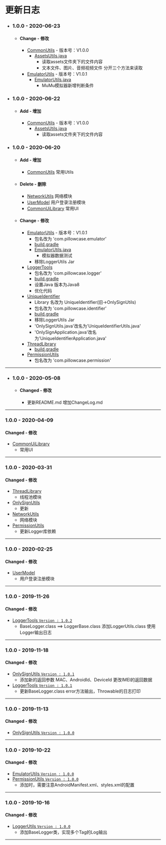 # 更新日志
- ### 1.0.0 - 2020-06-23
    - #### Change  - 修改
        - [CommonUtils](CommonUtils) - 版本号：V1.0.0
          - [AssetsUtils.java](CommonUtils/src/main/java/com/pillowcase/utils/AssetsUtils.java)
            - 读取assets文件夹下的文件内容
            - 文本文件、图片、音频视频文件 分开三个方法来读取
        -  [EmulatorUtils](EmulatorUtils) - 版本号：V1.0.1
            - [EmulatorUtils.java](EmulatorUtils/src/main/java/com/pillowcase/emulator/EmulatorUtils.java)
              - MuMu模拟器新增判断条件
- ### 1.0.0 - 2020-06-22
    - #### Add  - 增加
        - [CommonUtils](CommonUtils) - 版本号：V1.0.0
          - [AssetsUtils.java](CommonUtils/src/main/java/com/pillowcase/utils/AssetsUtils.java)
            - 读取assets文件夹下的文件内容
- ### 1.0.0 - 2020-06-20
    - #### Add  - 增加
        - [CommonUtils](CommonUtils)  常用Utils
    - #### Delete - 删除
        - [NetworkUtils]() 网络模块
        - [UserModel]()  用户登录注册模块
        - [CommonUiLibrary]() 常用UI
    - #### Change - 修改
        - [EmulatorUtils](EmulatorUtils) - 版本号：V1.0.1
          - 包名改为 'com.pillowcase.emulator'
          - [build.gradle](EmulatorUtils/build.gradle)
          - [EmulatorUtils.java](EmulatorUtils/src/main/java/com/pillowcase/emulator/EmulatorUtils.java)
            - 模拟器数据测试
          - 移除LoggerUtils Jar
        - [LoggerTools](LoggerTools)
          - 包名改为 'com.pillowcase.logger'
          - [build.gradle](LoggerTools/build.gradle)
          - 设置Java 版本为Java8
          - 优化代码
        - [UniqueIdentifier](UniqueIdentifier)
          - Library 名改为 UniqueIdentifier(旧->OnlySignUtils)
          - 包名改为 'com.pillowcase.identifier'
          - [build.gradle](UniqueIdentifier/build.gradle)
          - 移除LoggerUtils Jar
          - 'OnlySignUtils.java'改名为'UniqueIdentifierUtils.java'
          - 'OnlySignApplication.java'改名为'UniqueIdentifierApplication.java'
        - [ThreadLibrary](ThreadLibrary)
          - [build.gradle](ThreadLibrary/build.gradle)
        - [PermissionUtils](PermissionUtils)
          - 包名改为 'com.pillowcase.permission'
***
- ### 1.0.0 - 2020-05-08
    - #### Changed - 修改
        - 更新README.md 增加ChangeLog.md
***
### 1.0.0 - 2020-04-09
#### Changed - 修改
- [CommonUiLibrary]()
  - 常用UI
***
### 1.0.0 - 2020-03-31
#### Changed - 修改
- [ThreadLibrary](ThreadLibrary)
  - 线程池模块
- [OnlySignUtils]()
  - 更新
- [NetworkUtils]()
  - 网络模块
- [PermissionUtils](PermissionUtils)
  - 更新Logger库依赖
***
### 1.0.0 - 2020-02-25
#### Changed - 修改
- [UserModel]()
  - 用户登录注册模块
***
### 1.0.0 - 2019-11-26
#### Changed - 修改
- [LoggerTools `Version : 1.0.2`](LoggerTools)
  - BaseLogger.class ==> LoggerBase.class 添加LoggerUtils.class 使用Logger输出日志
***
### 1.0.0 - 2019-11-18
#### Changed - 修改
- [OnlySignUtils `Version : 1.0.1`]()
  - 添加新的返回参数 MAC、AndroidId、DeviceId  更改IMEI的返回数据
- [LoggerTools `Version : 1.0.1`](LoggerTools)
  - 更新BaseLogger.class error方法输出，Throwable的日志打印
***
### 1.0.0 - 2019-11-13
#### Changed - 修改
- [OnlySignUtils `Version : 1.0.0`]()
***
### 1.0.0 - 2019-10-22
#### Changed - 修改
- [EmulatorUtils `Version : 1.0.0`](EmulatorUtils)
- [PermissionUtils `Version : 1.0.0`](PermissionUtils)
  - 添加时，需要注意AndroidManifest.xml、styles.xml的配置
***
### 1.0.0 - 2019-10-16
#### Changed - 修改
- [LoggerUtils `Version : 1.0.0`](LoggerTools)
  - 添加BaseLogger类，实现多个Tag的Log输出
***
